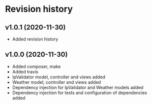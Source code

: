 Revision history
===================

v1.0.1 (2020-11-30)
-------------------
* Added revision history

v1.0.0 (2020-11-30)
-------------------

* Added composer, make
* Added travis
* IpValidator model, controller and views added
* Weather model, controller and views added
* Dependency injection for IpValidator and Weather models added
* Dependency injection for tests and configuration of dependencies added
